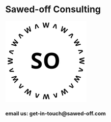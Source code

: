 # Sawed-off Consulting

<img src="Sawed-off-logo.svg" alt="Sawed-off Logo" height="256" width="256" class="center-image">

<div class="typewriter">
  <h3>email us: get-in-touch@sawed-off.com</h3>
</div>
